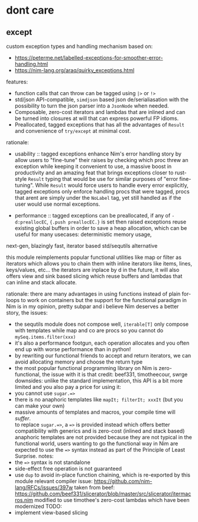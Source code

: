# dont care

## except


custom exception types and handling mechanism based on:
- https://peterme.net/labelled-exceptions-for-smoother-error-handling.html
- https://nim-lang.org/araq/quirky_exceptions.html

features:
- function calls that can throw can be tagged using `|>` or `!>`
- std/json API-compatible, `simdjson` based json de/serialiasation with the possibility to turn the json parser into a `JsonNode` when needed.
- Composable, zero-cost iterators and lambdas that are inlined and can be turned into closures at will that can express powerful FP idioms.
- Preallocated, tagged exceptions that has all the advantages of `Result` and convenience of `try/except` at minimal cost.


rationale:
- usability :: tagged exceptions enhance Nim's error handling story by allow users to "fine-tune" their raises by checking which proc threw an exception while keeping it
  convenient to use, a massive boost in productivity and an amazing feat that brings exceptions closer to rust-style `Result` typing that would be use for similar
  purposes of "error fine-tuning". While `Result` would force users to handle every error explicitly, tagged exceptions only enforce handling procs that were tagged,
  procs that arent are simply under the `NoLabel` tag, yet still handled as if the user would use normal exceptions.

- performance :: tagged exceptions can be preallocated, if any of `-d:preallocEC`, `{.push preallocEC.}` is set then raised exceptions reuse existing global buffers
  in order to save a heap allocation, which can be useful for many usecases: deterministic memory usage, 

next-gen, blazingly fast, iterator based std/sequtils alternative

this module reimplements popular functional utilities like map or filter as iterators which allows you 
to chain them with inline iterators like items, lines, keys/values, etc...
the iterators are inplace by d
in the future, it will also offers view and sink based slicing which reuse buffers and lambdas that can inline and stack allocate.

rationale:
there are many advantages in using functions instead of plain for-loops to work on containers but the support for
the functional paradigm in Nim is in my opinion, pretty subpar and i believe Nim deserves a better story, the issues:
- the sequtils module does not compose well, `iterable[T]` only compose with templates while map and co are procs so you cannot do `mySeq.items.filter(xxx)`
- it's also a performance footgun, each operation allocates and you often end up with worse performance than in python!
- by rewriting our functional friends to accept and return iterators, we can avoid allocating memory and choose the return type 
- the most popular functional programming library on Nim is zero-functional, the issue with it is that 
credit: 
beef331, timotheecour, swrge
downsides: 
unlike the standard implementation, this API is a bit more limited and you also pay a price for using it:      
- you cannot use `sugar.=>`
- there is no anaphoric templates like `mapIt; filterIt; xxxIt` (but you can make your own)
- massive amounts of templates and macros, your compile time will *suffer*.  
to replace `sugar.=>`, a `=>` is provided instead which offers better compatibility with generics and is zero-cost (inlined and stack based)
anaphoric templates are not provided because they are not typical in the functional world, 
users wanting to go the functional way in Nim are expected to use the `=>` syntax instead as part of the Principle of Least Surprise.
notes: 
- the `=>` syntax is not standalone
- side-effect free operation is not guaranteed
- use `dup` to avoid in-place function chaining, which is re-exported by this module
relevant compiler issue: https://github.com/nim-lang/RFCs/issues/397w
taken from beef: https://github.com/beef331/slicerator/blob/master/src/slicerator/itermacros.nim
modified to use timothee's zero-cost lambdas which have been modernized
TODO: 
- implement view-based slicing

